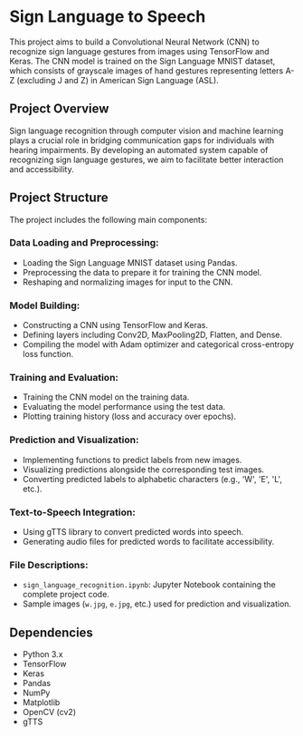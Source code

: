 # Sign Language to Speech

This project aims to build a Convolutional Neural Network (CNN) to recognize sign language gestures from images using TensorFlow and Keras. The CNN model is trained on the Sign Language MNIST dataset, which consists of grayscale images of hand gestures representing letters A-Z (excluding J and Z) in American Sign Language (ASL).

## Project Overview

Sign language recognition through computer vision and machine learning plays a crucial role in bridging communication gaps for individuals with hearing impairments. By developing an automated system capable of recognizing sign language gestures, we aim to facilitate better interaction and accessibility.

## Project Structure

The project includes the following main components:

### Data Loading and Preprocessing:

- Loading the Sign Language MNIST dataset using Pandas.
- Preprocessing the data to prepare it for training the CNN model.
- Reshaping and normalizing images for input to the CNN.

### Model Building:

- Constructing a CNN using TensorFlow and Keras.
- Defining layers including Conv2D, MaxPooling2D, Flatten, and Dense.
- Compiling the model with Adam optimizer and categorical cross-entropy loss function.

### Training and Evaluation:

- Training the CNN model on the training data.
- Evaluating the model performance using the test data.
- Plotting training history (loss and accuracy over epochs).

### Prediction and Visualization:

- Implementing functions to predict labels from new images.
- Visualizing predictions alongside the corresponding test images.
- Converting predicted labels to alphabetic characters (e.g., 'W', 'E', 'L', etc.).

### Text-to-Speech Integration:

- Using gTTS library to convert predicted words into speech.
- Generating audio files for predicted words to facilitate accessibility.

### File Descriptions:

- `sign_language_recognition.ipynb`: Jupyter Notebook containing the complete project code.
- Sample images (`w.jpg`, `e.jpg`, etc.) used for prediction and visualization.

## Dependencies

- Python 3.x
- TensorFlow
- Keras
- Pandas
- NumPy
- Matplotlib
- OpenCV (cv2)
- gTTS
